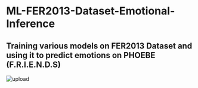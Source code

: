 # ML-FER2013-Dataset-Emotional-Inference

## Training various models on FER2013 Dataset and using it to predict emotions on PHOEBE (F.R.I.E.N.D.S)

![upload](https://user-images.githubusercontent.com/70075553/180339954-3ae4b608-adbd-4952-8184-413bcea34801.png)
